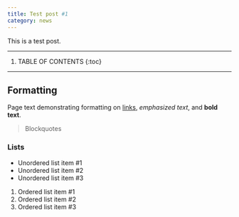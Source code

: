 ```yaml
---
title: Test post #1
category: news
---
```


This is a test post.

-----
1. TABLE OF CONTENTS
{:toc}
-----

## Formatting

Page text demonstrating formatting on [links](help.html),
_emphasized text_, and __bold text__.

> Blockquotes

### Lists

* Unordered list item #1
* Unordered list item #2
* Unordered list item #3

1. Ordered list item #1
2. Ordered list item #2
3. Ordered list item #3

